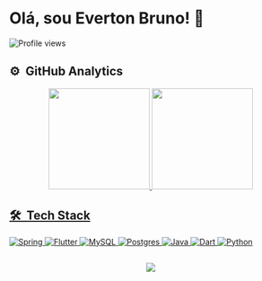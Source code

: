 <h1 align="left">Olá, sou Everton Bruno! 👋</h1>
<p align="left"> <img src="https://komarev.com/ghpvc/?username=evertonbrunosds&color=yellow" alt="Profile views" /> </p>

##

## ⚙️ &nbsp;GitHub Analytics

<div align="center">
  <a href="https://github.com/evertonbrunosds">
  <img height="180em" src="https://github-readme-stats.vercel.app/api/top-langs/?username=evertonbrunosds&layout=compact&langs_count=7&theme=dracula"/>
  <img height="180em" src="https://github-readme-stats.vercel.app/api?username=evertonbrunosds&show_icons=true&theme=dracula&include_all_commits=true&count_private=true"/>
</div>
    
##

## 🛠 &nbsp;Tech Stack

![Spring](https://img.shields.io/badge/spring-%236DB33F.svg?style=for-the-badge&logo=spring&logoColor=white)
![Flutter](https://img.shields.io/badge/Flutter-%2302569B.svg?style=for-the-badge&logo=Flutter&logoColor=white)
![MySQL](https://img.shields.io/badge/mysql-%2300f.svg?style=for-the-badge&logo=mysql&logoColor=white)
![Postgres](https://img.shields.io/badge/postgres-%23316192.svg?style=for-the-badge&logo=postgresql&logoColor=white)
![Java](https://img.shields.io/badge/java-%23ED8B00.svg?style=for-the-badge&logo=openjdk&logoColor=white)
![Dart](https://img.shields.io/badge/dart-%230175C2.svg?style=for-the-badge&logo=dart&logoColor=white)
![Python](https://img.shields.io/badge/python-3670A0?style=for-the-badge&logo=python&logoColor=ffdd54)

##

<div  align="center"> 
  <a href= "https://www.linkedin.com/in/everton-bruno-silva-dos-santos-14a9911a2/" target="_blank"> <img src="https://img.shields.io/badge/-LinkedIn-%230077B5?style=for-the-badge&logo=linkedin&logoColor=white" /></a> 
  <!--[Snake animation](https://raw.githubusercontent.com/evertonbrunosds/evertonbrunosds/67832d36e02206433cabc8d7e58649981f198559/github-contribution-grid-snake-dark.svg)-->
</div>

